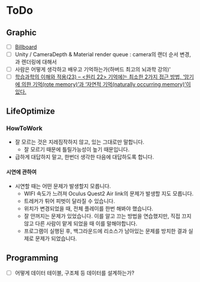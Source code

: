 # ToDo
## Graphic
- [ ] [Billboard](http://www.opengl-tutorial.org/intermediate-tutorials/billboards-particles/billboards/)
- [ ] Unity / CameraDepth & Material render queue : camera의 랜더 순서 변경, 과 렌더링에 대해서
- [ ] 사람은 어떻게 생각하고 배우고 기억하는가(하버드 최고의 뇌과학 강의)' 
- [ ] [학습과학의 이해와 적용(23) – <원리 22> 기억에는 최소한 2가지 접근 방법, ‘암기에 의한 기억(rote memory)’과 ‘자연적 기억(naturally occurring memory)’이 있다.](https://21erick.org/column/7658/)

## LifeOptimize
### HowToWork
- 잘 모르는 것은 지레짐작하지 않고, 있는 그대로만 말합니다.
  - 잘 모르기 때문에 틀릴가능성이 높기 때문입니다.
- 급하게 대답하지 말고, 한번더 생각한 다음에 대답하도록 합니다.

#### 시연에 관하여
- 시연할 때는 어떤 문제가 발생할지 모릅니다.
  - WIFI 속도가 느려져 Oculus Quest2 Air link의 문제가 발생할 지도 모릅니다.
  - 트레커가 튀어 피벗이 달라질 수 있습니다.
  - 위치가 변경되었을 때, 전체 플레이를 한번 해봐야 했습니다.
  - 잘 안꺼지는 문제가 있었습니다. 이를 알고 끄는 방법을 연습했지만, 직접 끄지 않고 다른 사람이 맡게 되었을 때 이를 말해야합니다.
  - 프로그램이 실행된 후, 백그라운드에 리소스가 남아있는 문제를 방치한 결과 실제로 문제가 되었습니다.

## Programming
- [ ] 어떻게 데이터 테이블, 구조체 등 데이터를 설계하는가?
